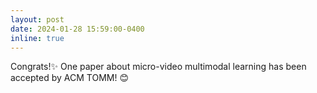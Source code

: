 ```yaml
---
layout: post
date: 2024-01-28 15:59:00-0400
inline: true
---
```

Congrats!:sparkles: One paper about micro-video multimodal learning has been accepted by ACM TOMM! :blush: 


